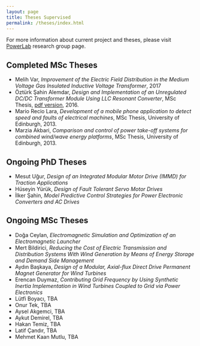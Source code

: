 ```yaml
---
layout: page
title: Theses Supervised
permalink: /theses/index.html
---
```


For more information about current project and theses, please visit [PowerLab](http://power.eee.metu.edu.tr) research group page.

## Completed MSc Theses

- Melih Var, *Improvement of the Electric Field Distribution in the Medium Voltage Gas Insulated Inductive Voltage Transformer*, 2017
- Öztürk Şahin Alemdar, *Design and Implementation of an Unregulated DC/DC Transformer Module Using LLC Resonant Converter*, MSc Thesis, [pdf version](http://etd.lib.metu.edu.tr/upload/12620665/index.pdf), 2016. 
- Mario Recio Lara, *Development of a mobile phone application to detect speed and faults of electrical machines*, MSc Thesis, University of Edinburgh, 2013.
- Marzia Akbari, *Comparison and control of power take-off systems for combined wind/wave energy platforms*, MSc Thesis, University of Edinburgh, 2013.

## Ongoing PhD Theses

- Mesut Uğur, *Design of an Integrated Modular Motor Drive (IMMD) for Traction Applications*
- Hüseyin Yürük, *Design of Fault Tolerant Servo Motor Drives*
- İlker Şahin, *Model Predictive Control Strategies for Power Electronic Converters and AC Drives*

## Ongoing MSc Theses

- Doğa Ceylan, *Electromagnetic Simulation and Optimization of an Electromagnetic Launcher*
- Mert Bildirici, *Reducing the Cost of Electric Transmission and Distribution Systems With Wind Generation by Means of Energy Storage and Demand Side Management*
- Aydın Başkaya, *Design of a Modular, Axial-flux Direct Drive Permanent Magnet Generator for Wind Turbines*
- Erencan Duymaz, *Contributing Grid Frequency by Using Synthetic Inertia Implementation in Wind Turbines Coupled to Grid via Power Electronics*
- Lütfi Boyacı, TBA
- Onur Tek, TBA
- Aysel Akgemci, TBA
- Aykut Demirel, TBA
- Hakan Temiz, TBA
- Latif Çandır, TBA
- Mehmet Kaan Mutlu, TBA
